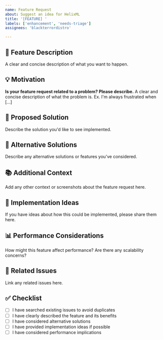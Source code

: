 ```yaml
---
name: Feature Request
about: Suggest an idea for HelixML
title: '[FEATURE] '
labels: ['enhancement', 'needs-triage']
assignees: 'blackterrordistro'

---
```


## 🚀 Feature Description

A clear and concise description of what you want to happen.

## 💡 Motivation

**Is your feature request related to a problem? Please describe.**
A clear and concise description of what the problem is. Ex. I'm always frustrated when [...]

## 🎯 Proposed Solution

Describe the solution you'd like to see implemented.

## 🔄 Alternative Solutions

Describe any alternative solutions or features you've considered.

## 📚 Additional Context

Add any other context or screenshots about the feature request here.

## 🧪 Implementation Ideas

If you have ideas about how this could be implemented, please share them here.

## 📊 Performance Considerations

How might this feature affect performance? Are there any scalability concerns?

## 🔗 Related Issues

Link any related issues here.

## ✅ Checklist

- [ ] I have searched existing issues to avoid duplicates
- [ ] I have clearly described the feature and its benefits
- [ ] I have considered alternative solutions
- [ ] I have provided implementation ideas if possible
- [ ] I have considered performance implications